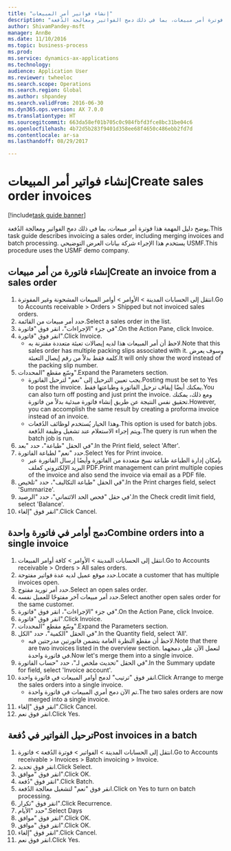 ```yaml
--- 
title: "إنشاء فواتير أمر المبيعات"
description: "يوضح دليل المهمة هذا فوترة أمر مبيعات، بما في ذلك دمج الفواتير ومعالجة الدُفعة."
author: ShivamPandey-msft
manager: AnnBe
ms.date: 11/10/2016
ms.topic: business-process
ms.prod: 
ms.service: dynamics-ax-applications
ms.technology: 
audience: Application User
ms.reviewer: twheeloc
ms.search.scope: Operations
ms.search.region: Global
ms.author: shpandey
ms.search.validFrom: 2016-06-30
ms.dyn365.ops.version: AX 7.0.0
ms.translationtype: HT
ms.sourcegitcommit: 663da58ef01b705c0c984fbfd3fce8bc31be04c6
ms.openlocfilehash: 4b72d5b283f9401d358ee68f4650c486ebb2fd7d
ms.contentlocale: ar-sa
ms.lasthandoff: 08/29/2017

---
```

# <a name="create-sales-order-invoices"></a><span data-ttu-id="e1c87-103">إنشاء فواتير أمر المبيعات</span><span class="sxs-lookup"><span data-stu-id="e1c87-103">Create sales order invoices</span></span>

[!include[task guide banner](../../includes/task-guide-banner.md)]

<span data-ttu-id="e1c87-104">يوضح دليل المهمة هذا فوترة أمر مبيعات، بما في ذلك دمج الفواتير ومعالجة الدُفعة.</span><span class="sxs-lookup"><span data-stu-id="e1c87-104">This task guide describes invoicing a sales order, including merging invoices and batch processing.</span></span> <span data-ttu-id="e1c87-105">يستخدم هذا الإجراء شركة بيانات العرض التوضيحي USMF.</span><span class="sxs-lookup"><span data-stu-id="e1c87-105">This procedure uses the USMF demo company.</span></span>


## <a name="create-an-invoice-from-a-sales-order"></a><span data-ttu-id="e1c87-106">إنشاء فاتورة من أمر مبيعات</span><span class="sxs-lookup"><span data-stu-id="e1c87-106">Create an invoice from a sales order</span></span>
1. <span data-ttu-id="e1c87-107">انتقل إلى الحسابات المدينة > الأوامر‬ > أوامر المبيعات المشحونة وغير المفوترة‬.</span><span class="sxs-lookup"><span data-stu-id="e1c87-107">Go to Accounts receivable > Orders > Shipped but not invoiced sales orders.</span></span>
2. <span data-ttu-id="e1c87-108">حدد أمر مبيعات من القائمة.</span><span class="sxs-lookup"><span data-stu-id="e1c87-108">Select a sales order in the list.</span></span> 
3. <span data-ttu-id="e1c87-109">في جزء "الإجراءات"، انقر فوق "فاتورة".</span><span class="sxs-lookup"><span data-stu-id="e1c87-109">On the Action Pane, click Invoice.</span></span>
4. <span data-ttu-id="e1c87-110">انقر فوق "فاتورة".</span><span class="sxs-lookup"><span data-stu-id="e1c87-110">Click Invoice.</span></span>
    * <span data-ttu-id="e1c87-111">لاحظ أن أمر المبيعات هذا لديه إيصالات تعبئة متعددة مقترنة به.</span><span class="sxs-lookup"><span data-stu-id="e1c87-111">Note that this sales order has multiple packing slips associated with it.</span></span> <span data-ttu-id="e1c87-112">وسوف يعرض كلمة <multiple> فقط بدلاً من رقم إيصال التعبئة.</span><span class="sxs-lookup"><span data-stu-id="e1c87-112">It will only show the word <multiple> instead of the packing slip number.</span></span>  
5. <span data-ttu-id="e1c87-113">وسّع مقطع "المحددات".</span><span class="sxs-lookup"><span data-stu-id="e1c87-113">Expand the Parameters section.</span></span>
    * <span data-ttu-id="e1c87-114">يجب تعيين الترحيل إلى "نعم" لترحيل الفاتورة.</span><span class="sxs-lookup"><span data-stu-id="e1c87-114">Posting must be set to Yes to post the invoice.</span></span> <span data-ttu-id="e1c87-115">يمكنك أيضًا إيقاف ترحيل الفاتورة وطباعتها فقط.</span><span class="sxs-lookup"><span data-stu-id="e1c87-115">You can also turn off posting and just print the invoice.</span></span> <span data-ttu-id="e1c87-116">ومع ذلك، يمكنك تحقيق نفس النتيجة عن طريق إنشاء فاتورة مبدئية بدلاً من فاتورة.</span><span class="sxs-lookup"><span data-stu-id="e1c87-116">However, you can accomplish the same result by creating a proforma invoice instead of an invoice.</span></span>  
    * <span data-ttu-id="e1c87-117">وهذا الخيار يُستخدم لوظائف الدُفعات.</span><span class="sxs-lookup"><span data-stu-id="e1c87-117">This option is used for batch jobs.</span></span> <span data-ttu-id="e1c87-118">ويتم إجراء الاستعلام عند تشغيل وظيفة الدُفعة.</span><span class="sxs-lookup"><span data-stu-id="e1c87-118">The query is run when the batch job is run.</span></span>    
6. <span data-ttu-id="e1c87-119">في الحقل "طباعة"، حدد "بعد".</span><span class="sxs-lookup"><span data-stu-id="e1c87-119">In the Print field, select 'After'.</span></span>
7. <span data-ttu-id="e1c87-120">حدد "نعم" لطباعة الفاتورة.</span><span class="sxs-lookup"><span data-stu-id="e1c87-120">Select Yes for Print invoice.</span></span>
    * <span data-ttu-id="e1c87-121">بإمكان إدارة الطباعة‬ طباعة نسخ متعددة من الفاتورة وأيضًا إرسال الفاتورة عبر البريد الإلكتروني كملف PDF.</span><span class="sxs-lookup"><span data-stu-id="e1c87-121">Print management can print  multiple copies of the invoice and also send the invoice via email as a PDF file.</span></span>  
8. <span data-ttu-id="e1c87-122">في الحقل "طباعة التكاليف‬"، حدد "تلخيص‬".</span><span class="sxs-lookup"><span data-stu-id="e1c87-122">In the Print charges field, select 'Summarize'.</span></span>
9. <span data-ttu-id="e1c87-123">في حقل "فحص الحد الائتماني‬"، حدد "الرصيد'.</span><span class="sxs-lookup"><span data-stu-id="e1c87-123">In the Check credit limit field, select 'Balance'.</span></span>
10. <span data-ttu-id="e1c87-124">انقر فوق "إلغاء".</span><span class="sxs-lookup"><span data-stu-id="e1c87-124">Click Cancel.</span></span>

## <a name="combine-orders-into-a-single-invoice"></a><span data-ttu-id="e1c87-125">دمج أوامر في فاتورة واحدة</span><span class="sxs-lookup"><span data-stu-id="e1c87-125">Combine orders into a single invoice</span></span>
1. <span data-ttu-id="e1c87-126">انتقل إلى الحسابات المدينة > الأوامر > كافة أوامر المبيعات.</span><span class="sxs-lookup"><span data-stu-id="e1c87-126">Go to Accounts receivable > Orders > All sales orders.</span></span>
2. <span data-ttu-id="e1c87-127">حدد موقع عميل لديه عدة فواتير مفتوحة.</span><span class="sxs-lookup"><span data-stu-id="e1c87-127">Locate a customer that has multiple invoices open.</span></span>
3. <span data-ttu-id="e1c87-128">حدد أمر توريد مفتوح.</span><span class="sxs-lookup"><span data-stu-id="e1c87-128">Select an open sales order.</span></span>
4. <span data-ttu-id="e1c87-129">حدد أمر مبيعات آخر مفتوحًا للعميل نفسه.</span><span class="sxs-lookup"><span data-stu-id="e1c87-129">Select another open sales order for the same customer.</span></span>
5. <span data-ttu-id="e1c87-130">في جزء "الإجراءات"، انقر فوق "فاتورة".</span><span class="sxs-lookup"><span data-stu-id="e1c87-130">On the Action Pane, click Invoice.</span></span>
6. <span data-ttu-id="e1c87-131">انقر فوق "فاتورة".</span><span class="sxs-lookup"><span data-stu-id="e1c87-131">Click Invoice.</span></span>
7. <span data-ttu-id="e1c87-132">وسّع مقطع "المحددات".</span><span class="sxs-lookup"><span data-stu-id="e1c87-132">Expand the Parameters section.</span></span>
8. <span data-ttu-id="e1c87-133">في الحقل "الكمية"، حدد "الكل".</span><span class="sxs-lookup"><span data-stu-id="e1c87-133">In the Quantity field, select 'All'.</span></span>
    * <span data-ttu-id="e1c87-134">لاحظ أن مقطع النظرة العامة يتضمن فاتورتين مدرجتين فيه.</span><span class="sxs-lookup"><span data-stu-id="e1c87-134">Note that there are two invoices listed in the overview section.</span></span> <span data-ttu-id="e1c87-135">لنعمل الآن على دمجهما في فاتورة واحدة.</span><span class="sxs-lookup"><span data-stu-id="e1c87-135">Now let's merge them into a single invoice.</span></span>  
9. <span data-ttu-id="e1c87-136">في الحقل "تحديث ملخص لـ‬"، حدد "حساب الفاتورة".</span><span class="sxs-lookup"><span data-stu-id="e1c87-136">In the Summary update for field, select 'Invoice account'.</span></span>
10. <span data-ttu-id="e1c87-137">انقر فوق "ترتيب" لدمج أوامر المبيعات في فاتورة واحدة.</span><span class="sxs-lookup"><span data-stu-id="e1c87-137">Click Arrange to merge the sales orders into a single invoice.</span></span>
    * <span data-ttu-id="e1c87-138">تم الآن دمج أمري المبيعات في فاتورة واحدة.</span><span class="sxs-lookup"><span data-stu-id="e1c87-138">The two sales orders are now merged into a single invoice.</span></span>   
11. <span data-ttu-id="e1c87-139">انقر فوق "إلغاء".</span><span class="sxs-lookup"><span data-stu-id="e1c87-139">Click Cancel.</span></span>
12. <span data-ttu-id="e1c87-140">انقر فوق نعم.</span><span class="sxs-lookup"><span data-stu-id="e1c87-140">Click Yes.</span></span>

## <a name="post-invoices-in-a-batch"></a><span data-ttu-id="e1c87-141">ترحيل الفواتير في دُفعة</span><span class="sxs-lookup"><span data-stu-id="e1c87-141">Post invoices in a batch</span></span>
1. <span data-ttu-id="e1c87-142">انتقل إلى الحسابات المدينة > الفواتير > فوترة الدُفعة‬ > فاتورة.</span><span class="sxs-lookup"><span data-stu-id="e1c87-142">Go to Accounts receivable > Invoices > Batch invoicing > Invoice.</span></span>
2. <span data-ttu-id="e1c87-143">انقر فوق تحديد.</span><span class="sxs-lookup"><span data-stu-id="e1c87-143">Click Select.</span></span>
3. <span data-ttu-id="e1c87-144">انقر فوق "موافق".</span><span class="sxs-lookup"><span data-stu-id="e1c87-144">Click OK.</span></span>
4. <span data-ttu-id="e1c87-145">انقر فوق "دُفعة".</span><span class="sxs-lookup"><span data-stu-id="e1c87-145">Click Batch.</span></span>
5. <span data-ttu-id="e1c87-146">انقر فوق "نعم" لتشغيل معالجة الدُفعة.</span><span class="sxs-lookup"><span data-stu-id="e1c87-146">Click on Yes to turn on batch processing.</span></span>
6. <span data-ttu-id="e1c87-147">انقر فوق "تكرار".</span><span class="sxs-lookup"><span data-stu-id="e1c87-147">Click Recurrence.</span></span>
7. <span data-ttu-id="e1c87-148">حدد "الأيام‬".</span><span class="sxs-lookup"><span data-stu-id="e1c87-148">Select Days</span></span>
8. <span data-ttu-id="e1c87-149">انقر فوق "موافق".</span><span class="sxs-lookup"><span data-stu-id="e1c87-149">Click OK.</span></span>
9. <span data-ttu-id="e1c87-150">انقر فوق "موافق".</span><span class="sxs-lookup"><span data-stu-id="e1c87-150">Click OK.</span></span>
10. <span data-ttu-id="e1c87-151">انقر فوق "إلغاء".</span><span class="sxs-lookup"><span data-stu-id="e1c87-151">Click Cancel.</span></span>
11. <span data-ttu-id="e1c87-152">انقر فوق نعم.</span><span class="sxs-lookup"><span data-stu-id="e1c87-152">Click Yes.</span></span>


